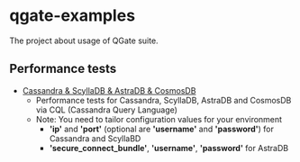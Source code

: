 # qgate-examples

The project about usage of QGate suite.

## Performance tests 
- [Cassandra & ScyllaDB & AstraDB & CosmosDB](perf_cql/perf_nosql_cql.py)
  - Performance tests for Cassandra, ScyllaDB, AstraDB and CosmosDB via CQL (Cassandra Query Language)
  - Note: You need to tailor configuration values for your environment
    - **'ip'** and **'port'** (optional are **'username'** and **'password'**) for Cassandra and ScyllaBD
    - **'secure_connect_bundle'**, **'username'**, **'password'** for AstraDB
